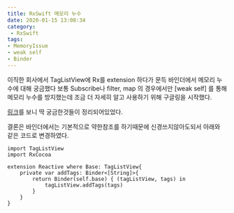 ```yaml
---
title: RxSwift 메모리 누수
date: 2020-01-15 13:08:34
category:
 - RxSwift
tags: 
- MemoryIssue
- weak self
- Binder
---
```


이직한 회사에서 TagListView에 Rx를 extension 하다가 문득 바인더에서 메모리 누수에 대해 궁금했다
보통 Subscribe나 filter, map 의 경우에서만 [weak self] 를 통해 메모리 누수를 방지했는데 조금 더 자세히 알고 사용하기 위해 구글링을 시작했다.

[링크](https://medium.com/@M0rtyMerr/guarantee-rx-memory-leaks-absence-3a90636ec49e)를 보니 딱 궁금한것들이 정리되어있었다.

결론은 바인더에서는 기본적으로 약한참조를 하기때문에 신경쓰지않아도되서 아래와 같은 코드로 변경하였다.

```
import TagListView
import RxCocoa

extension Reactive where Base: TagListView{
    private var addTags: Binder<[String]>{
        return Binder(self.base) { (tagListView, tags) in
            tagListView.addTags(tags)
        }
    }
}
```
